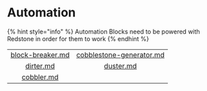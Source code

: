# Automation

{% hint style="info" %}
Automation Blocks need to be powered with Redstone in order for them to work
{% endhint %}

|                                                |                                                                |
| :--------------------------------------------: | :------------------------------------------------------------: |
| [block-breaker.md](block-breaker.md "mention") | [cobblestone-generator.md](cobblestone-generator.md "mention") |
|        [dirter.md](dirter.md "mention")        |                [duster.md](duster.md "mention")                |
|       [cobbler.md](cobbler.md "mention")       |                                                                |
